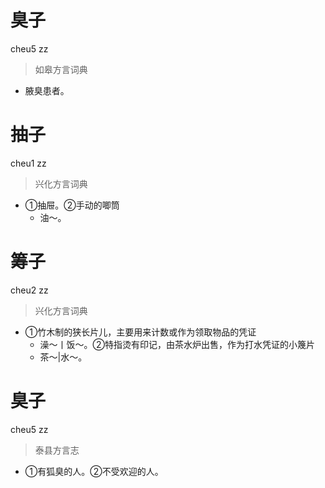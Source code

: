 # 臭子
cheu5 zz
> 如皋方言词典
- 腋臭患者。

# 抽子
cheu1 zz
> 兴化方言词典
- ①抽屉。②手动的唧筒
  - 油～。

# 筹子
cheu2 zz
> 兴化方言词典
- ①竹木制的狭长片儿，主要用来计数或作为领取物品的凭证
  - 澡～丨饭～。②特指烫有印记，由茶水炉出售，作为打水凭证的小篾片
  - 茶～|水～。

# 臭子
cheu5 zz
> 泰县方言志
- ①有狐臭的人。②不受欢迎的人。
